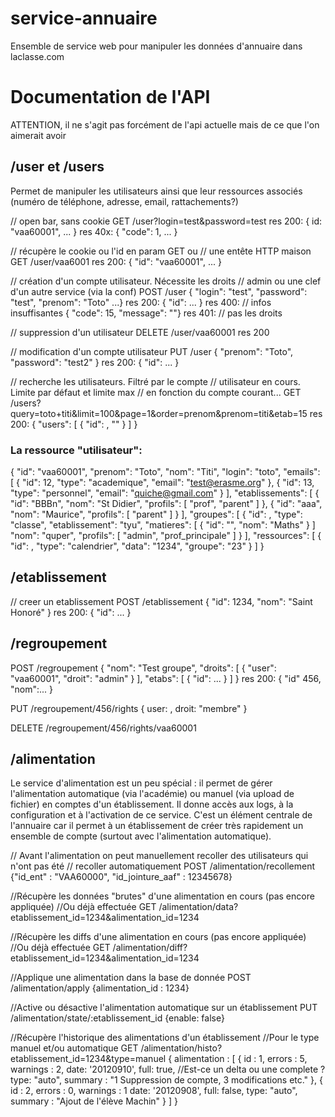 service-annuaire
================

Ensemble de service web pour manipuler les données d'annuaire dans laclasse.com

# Documentation de l'API

ATTENTION, il ne s'agit pas forcément de l'api actuelle mais de ce que l'on aimerait avoir

## /user et /users

Permet de manipuler les utilisateurs ainsi que leur ressources associés (numéro de téléphone, adresse, email, rattachements?)

// open bar, sans cookie
GET /user?login=test&password=test
res 200:
{ id: "vaa60001", ... }
res 40x:
{ "code": 1, ... }

// récupère le cookie ou l'id en param GET ou
// une entête HTTP maison
GET /user/vaa6001
res 200:
{ "id": "vaa60001", ... }

// création d'un compte utilisateur. Nécessite les droits
// admin ou une clef d'un autre service (via la conf)
POST /user
{ "login": "test", "password": "test", "prenom": "Toto" ...}
res 200:
{ "id": ... }
res 400: // infos insuffisantes
{ "code": 15, "message": ""}
res 401: // pas les droits

// suppression d'un utilisateur
DELETE /user/vaa60001
res 200

// modification d'un compte utilisateur
PUT /user
{ "prenom": "Toto", "password": "test2" }
res 200:
{ "id": ... }

// recherche les utilisateurs. Filtré par le compte
// utilisateur en cours. Limite par défaut et limite max
// en fonction du compte courant...
GET /users?query=toto+titi&limit=100&page=1&order=prenom&prenom=titi&etab=15
res 200:
{ "users": [ { "id": , "" } ] }


### La ressource "utilisateur":

{
  "id": "vaa60001",
  "prenom": "Toto",
  "nom": "Titi",
  "login": "toto",
  "emails": [
    { "id": 12, "type": "academique", "email": "test@erasme.org" },
    { "id": 13, "type": "personnel", "email": "quiche@gmail.com" }
  ],
  "etablissements": [
    { "id": "BBBn",
      "nom": "St Didier",
      "profils": [ "prof", "parent" ]
    },
    {
      "id": "aaa",
      "nom": "Maurice",
      "profils": [ "parent" ]
    }
  ],
  "groupes": [
    {
      "id": ,
    "type": "classe",
      "etablissement": "tyu",
      "matieres": [ { "id": "", "nom": "Maths" } ]
      "nom": "quper",
      "profils": [ "admin", "prof_principale" ]
    }
  ],
  "ressources": [
    {
      "id": ,
      "type": "calendrier",
      "data": "1234",
      "groupe": "23"
    }
  ]
}


## /etablissement

// creer un etablissement
POST /etablissement
{ "id": 1234, "nom": "Saint Honoré" }
res 200:
{ "id":  ... }

## /regroupement

POST /regroupement
{ "nom": "Test groupe", "droits": [ { "user": "vaa60001", "droit": "admin" } ], "etabs": [ { "id": ... } ] }
res 200:
{ "id" 456, "nom":... }

PUT /regroupement/456/rights
{ user: ,  droit: "membre" }

DELETE /regroupement/456/rights/vaa60001

## /alimentation

Le service d'alimentation est un peu spécial : il permet de gérer l'alimentation automatique (via l'académie) ou manuel (via upload de fichier) en comptes d'un établissement.
Il donne accès aux logs, à la configuration et à l'activation de ce service.
C'est un élément centrale de l'annuaire car il permet à un établissement de créer très rapidement un ensemble de compte (surtout avec l'alimentation automatique).

// Avant l'alimentation on peut manuellement recoller des utilisateurs qui n'ont pas été
// recoller automatiquement
POST /alimentation/recollement
{"id_ent" : "VAA60000", "id_jointure_aaf" : 12345678}

//Récupère les données "brutes" d'une alimentation en cours (pas encore appliquée)
//Ou déjà effectuée
GET /alimentation/data?etablissement_id=1234&alimentation_id=1234

//Récupère les diffs d'une alimentation en cours (pas encore appliquée)
//Ou déjà effectuée
GET /alimentation/diff?etablissement_id=1234&alimentation_id=1234

//Applique une alimentation dans la base de donnée
POST /alimentation/apply
{alimentation_id : 1234}

//Active ou désactive l'alimentation automatique sur un établissement
PUT /alimentation/state/:etablissement_id
{enable: false}

//Récupère l'historique des alimentations d'un établissement
//Pour le type manuel et/ou automatique
GET /alimentation/histo?etablissement_id=1234&type=manuel
{
  alimentation : [
    {
      id : 1,
      errors : 5,
      warnings : 2,
      date: '20120910',
      full: true, //Est-ce un delta ou une complete ?
      type: "auto",
      summary : "1 Suppression de compte, 3 modifications etc."
    },
    {
      id : 2,
      errors : 0,
      warnings : 1
      date: '20120908',
      full: false,
      type: "auto",
      summary : "Ajout de l'élève Machin"
    }
  ]
}